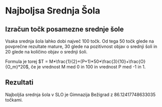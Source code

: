 # Najboljsa Srednja Šola
## Izračun točk posamezne srednje šole
Vsaka srednja šola lahko dobi največ 100 točk. Od tega 50 točk glede na povprečne rezultate mature, 30 glede na pozitivnost objav o srednji šoli in 20 glede na količino objav o srednji šoli.

Formula je torej $T = M*\frac{1}{2}+(P+1)*50*\frac{3}{10}+\frac{O}{O_m}*20$, če je vrednost M med 0 in 100 in vrednost P med -1 in 1.
## Rezultati
Najboljša srednja šola v SLO je Gimnazija Bežigrad z 86.12417748633035 točkami.